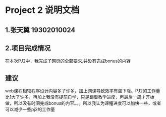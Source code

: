#  Project 2 说明文档
## 1.张天翼 19302010024
## 2.项目完成情况
在本次PJ2中，我完成了网页的全部要求,并没有完成bonus的内容
## 建议
web课程相较程序设计内容多了许多，加上网课导致效率有些下降。PJ2的工作量比1大了许多，再加上我没有提前自学，只是跟着教学进度，再最后一周才开始做，所以没有时间完成bonus的内容。。。所以我认为课程进度可以加快一些，或者可以减少一些pj2的工作量



